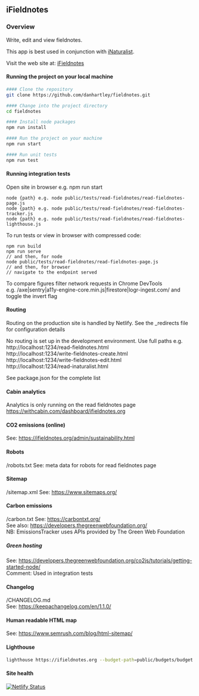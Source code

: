 ## iFieldnotes

### Overview

Write, edit and view fieldnotes.

This app is best used in conjunction with [iNaturalist](https://www.inaturalist.org/).

Visit the web site at: [iFieldnotes](https://www.ifieldnotes.org/)

#### Running the project on your local machine

```bash
#### Clone the repository
git clone https://github.com/danhartley/fieldnotes.git

#### Change into the project directory
cd fieldnotes

#### Install node packages
npm run install

#### Run the project on your machine
npm run start

#### Run unit tests
npm run test

```

#### Running integration tests

Open site in browser e.g. npm run start

```
node {path} e.g. node public/tests/read-fieldnotes/read-fieldnotes-page.js
node {path} e.g. node public/tests/read-fieldnotes/read-fieldnotes-tracker.js
node {path} e.g. node public/tests/read-fieldnotes/read-fieldnotes-lighthouse.js
```

To run tests or view in browser with compressed code:
```
npm run build
npm run serve
// and then, for node
node public/tests/read-fieldnotes/read-fieldnotes-page.js
// and then, for browser
// navigate to the endpoint served
```

To compare figures filter network requests in Chrome DevTools  
e.g. /axe|sentry|a11y-engine-core.min.js|firestore|logr-ingest.com/ and toggle the invert flag

#### Routing

Routing on the production site is handled by Netlify.
See the \_redirects file for configuration details

No routing is set up in the development environment. Use full paths e.g.  
http://localhost:1234/read-fieldnotes.html  
http://localhost:1234/write-fieldnotes-create.html  
http://localhost:1234/write-fieldnotes-edit.html  
http://localhost:1234/read-inaturalist.html

See package.json for the complete list

#### Cabin analytics

Analytics is only running on the read fieldnotes page
https://withcabin.com/dashboard/ifieldnotes.org

#### CO2 emissions (online)

See: https://ifieldnotes.org/admin/sustainability.html

#### Robots

/robots.txt
See: meta data for robots for read fieldnotes page

#### Sitemap

/sitemap.xml
See: https://www.sitemaps.org/

#### Carbon emissions

/carbon.txt
See: https://carbontxt.org/  
See also: https://developers.thegreenwebfoundation.org/  
NB: EmissionsTracker uses APIs provided by The Green Web Foundation

##### Green hosting

See: https://developers.thegreenwebfoundation.org/co2js/tutorials/getting-started-node/  
Comment: Used in integration tests

#### Changelog

/CHANGELOG.md  
See: https://keepachangelog.com/en/1.1.0/

#### Human readable HTML map

See: https://www.semrush.com/blog/html-sitemap/

#### Lighthouse

```bash
lighthouse https://ifieldnotes.org --budget-path=public/budgets/budget.json --output-path=./lighthouse/lighthouse-results.html
```

#### Site health

[![Netlify Status](https://api.netlify.com/api/v1/badges/9c06d7f9-7099-4196-b685-81166934bfe0/deploy-status)](https://app.netlify.com/sites/keen-crepe-cdae84/deploys)
